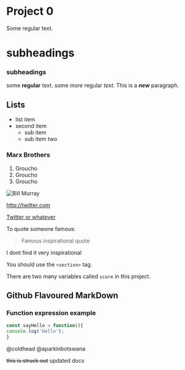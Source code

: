 # Project 0

Some regular text.


# subheadings
### subheadings
some **regular** text.
some _more_ regular _text_.
This is a ***new*** paragraph.
## Lists
* list item
* second item
  * sub item
  * sub item two

### Marx Brothers
1. Groucho
1. Groucho
1. Groucho

![Bill Murray](http://fillmurray.com/50/70)

http://twitter.com

[Twitter or
whatever](http://twitter.com/)

To quote someone famous:
>Famous inspirational quote

I dont find it very inspirational

You should use the `<section>` tag.

There are two many variables called `score` in this project.


## Github Flavoured MarkDown

### Function expression example
```javascript
const sayHello = function(){
console.log('Hello');
}
```

@coldhead @aparkinbotswana

~~this is struck out~~ updated docs

